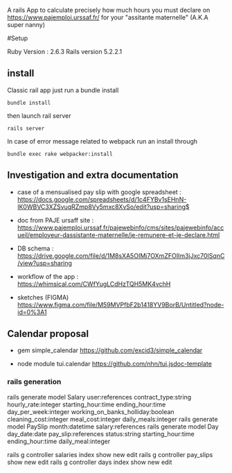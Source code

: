 A rails App to calculate precisely how much hours you must declare on https://www.pajemploi.urssaf.fr/ for your "assitante maternelle" (A.K.A super nanny)

#Setup

Ruby Version : 2.6.3
Rails version 5.2.2.1

## install
Classic rail app just   run a bundle install

``bundle install``

then launch rail server 

``rails server``

In case of error message related to webpack run an install through 

``bundle exec rake webpacker:install``

## Investigation and extra documentation
- case of a mensualised pay slip with google spreadsheet : 
    https://docs.google.com/spreadsheets/d/1c4FYBv1sEHnN-lK0WBVC3XZSvuqRZmp8Vy5mxc8XvSo/edit?usp=sharing$
- doc from PAJE ursaff site : 
    https://www.pajemploi.urssaf.fr/pajewebinfo/cms/sites/pajewebinfo/accueil/employeur-dassistante-maternelle/je-remunere-et-je-declare.html

- DB schema  : 
    https://drive.google.com/file/d/1M8sXA5OIMj7OXmZFOIIm3jJxc70ISqnC/view?usp=sharing
- workflow of the app : 
    https://whimsical.com/CWfYugLCdHzTQH5MK4vchH
- sketches (FIGMA)
    https://www.figma.com/file/M59MVPfbF2b1418YV9BorB/Untitled?node-id=0%3A1
 

## Calendar proposal
- gem simple_calendar 
https://github.com/excid3/simple_calendar

-  node module tui.calendar 
https://github.com/nhn/tui.jsdoc-template


### rails  generation
rails generate model Salary user:references contract_type:string hourly_rate:integer starting_hour:time ending_hour:time day_per_week:integer working_on_banks_holliday:boolean cleaning_cost:integer meal_cost:integer daily_meals:integer 
rails generate model PaySlip month:datetime salary:references
rails generate model Day day_date:date pay_slip:references status:string starting_hour:time ending_hour:time daily_meal:integer

rails g controller salaries index show new edit
rails g controller pay_slips show new edit
rails g controller days index show new edit

